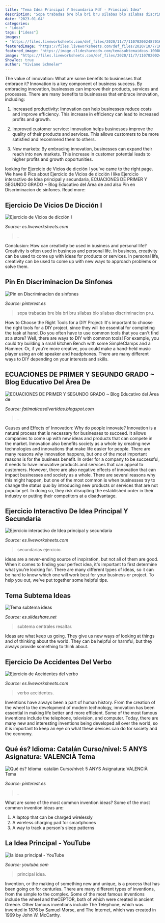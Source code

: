 ```yaml
---
title: "Tema Idea Principal Y Secundaria Pdf - Principal Idea"
description: "Sopa trabadas bre bla bri bru silabas blo sílabas discriminacion pru"
date: "2023-01-04"
categories:
- "ideas"
tags: ["ideas"]
images:
- "https://files.liveworksheets.com/def_files/2020/11/7/1107020024870165/1107020024870165003.jpg"
featuredImage: "https://files.liveworksheets.com/def_files/2020/10/7/1007235409322537/1007235409322537003.jpg"
featured_image: "https://image.slidesharecdn.com/temasubtemaideas-100802194315-phpapp01/95/tema-subtema-ideas-18-728.jpg?cb=1280778610"
image: "https://files.liveworksheets.com/def_files/2020/11/7/1107020024870165/1107020024870165003.jpg"
ShowToc: true
author: "Viviane Schmeler"
---
```



The value of innovation: What are some benefits to businesses that embrace it?
Innovation is a key component of business success. By embracing innovation, businesses can improve their products, services and processes. There are many benefits to businesses that embrace innovation, including: 
1. Increased productivity: Innovation can help businesses reduce costs and improve efficiency. This increase in efficiency can lead to increased profits and growth.

2. Improved customer service: Innovation helps businesses improve the quality of their products and services. This allows customers to be more satisfied and recommend them to others.

3. New markets: By embracing innovation, businesses can expand their reach into new markets. This increase in customer potential leads to higher profits and growth opportunities.

	

		
looking for Ejercicio de Vicios de dicción I you've came to the right page. We have 8 Pics about Ejercicio de Vicios de dicción I like Ejercicio interactivo de Idea principal y secundaria, ECUACIONES DE PRIMER Y SEGUNDO GRADO ~ Blog Educativo del Área de and also Pin en Discriminacion de sinfones. Read more:
		
    
## Ejercicio De Vicios De Dicción I

<img loading=lazy src="https://files.liveworksheets.com/def_files/2021/4/16/104160313591558946/104160313591558946002.jpg" onerror="this.onerror=null;this.src='https://tse4.mm.bing.net/th?id=OIP.IvmuLIiqM9F7l-Nq1wuj-AHaLS&amp;pid=15.1';" alt="Ejercicio de Vicios de dicción I">

_Source: es.liveworksheets.com_

>. 

	

Conclusion: How can creativity be used in business and personal life?
Creativity is often used in business and personal life. In business, creativity can be used to come up with ideas for products or services. In personal life, creativity can be used to come up with new ways to approach problems or solve them.

    
## Pin En Discriminacion De Sinfones

<img loading=lazy src="https://i.pinimg.com/736x/77/3b/86/773b86e34d31d57841b0fe936153d7f7.jpg" onerror="this.onerror=null;this.src='https://tse4.mm.bing.net/th?id=OIP.uLvYXwds0fLJjZEnprjFRAAAAA&amp;pid=15.1';" alt="Pin en Discriminacion de sinfones">

_Source: pinterest.es_

>sopa trabadas bre bla bri bru silabas blo sílabas discriminacion pru. 

	

How to Choose the Right Tools for a DIY Project: It's important to choose the right tools for a DIY project, since they will be essential for completing the task at hand.
Do you often have to use common tools that you can't find at a store? Well, there are ways to DIY with common tools! For example, you could try building a small kitchen Bench with some SimpleClamps and a Hammer. Or, if you're more creative, you could make a hand-held music player using an old speaker and headphones. There are many different ways to DIY depending on your interests and skills.

    
## ECUACIONES DE PRIMER Y SEGUNDO GRADO ~ Blog Educativo Del Área De

<img loading=lazy src="https://1.bp.blogspot.com/-r5ssuEjUULM/UqnilShqmUI/AAAAAAAA_Dw/mZtAy4Xvj38/s1600/ECUACIONES+DE+SEGUNDO+GRADO+(11).gif" onerror="this.onerror=null;this.src='https://tse2.mm.bing.net/th?id=OIP.jFHqcQsJvHTDG4bA6e7EswHaJN&amp;pid=15.1';" alt="ECUACIONES DE PRIMER Y SEGUNDO GRADO ~ Blog Educativo del Área de">

_Source: fatimaticasdivertidas.blogspot.com_

>. 

	

Causes and Effects of Innovation: Why do people innovate?
Innovation is a natural process that is necessary for businesses to succeed. It allows companies to come up with new ideas and products that can compete in the market. Innovation also benefits society as a whole by creating new technologies and innovations that make life easier for people. There are many reasons why innovation happens, but one of the most important reasons is for the business benefit. In order for a company to be successful, it needs to have innovative products and services that can appeal to customers. However, there are also negative effects of innovation that can impact businesses and society as a whole. There are several reasons why this might happen, but one of the most common is when businesses try to change the status quo by introducing new products or services that are not popular yet. In doing so, they risk disrupting the established order in their industry or putting their competitors at a disadvantage.

    
## Ejercicio Interactivo De Idea Principal Y Secundaria

<img loading=lazy src="https://files.liveworksheets.com/def_files/2020/11/7/1107020024870165/1107020024870165003.jpg" onerror="this.onerror=null;this.src='https://tse1.mm.bing.net/th?id=OIP.GdpOPiPbhZBgf5l9XWzmSAHaKd&amp;pid=15.1';" alt="Ejercicio interactivo de Idea principal y secundaria">

_Source: es.liveworksheets.com_

>secundarias ejercicio. 

	

ideas are a never-ending source of inspiration, but not all of them are good. When it comes to finding your perfect idea, it's important to first determine what you're looking for. There are many different types of ideas, so it can be hard to know which one will work best for your business or project. To help you out, we've put together some helpful tips.

    
## Tema Subtema Ideas

<img loading=lazy src="https://image.slidesharecdn.com/temasubtemaideas-100802194315-phpapp01/95/tema-subtema-ideas-18-728.jpg?cb=1280778610" onerror="this.onerror=null;this.src='https://tse1.mm.bing.net/th?id=OIP.pM1FISQQMd1uc1jhb8-ztQHaFj&amp;pid=15.1';" alt="Tema subtema ideas">

_Source: es.slideshare.net_

>subtema centrales resaltar. 

	

Ideas are what keep us going. They give us new ways of looking at things and of thinking about the world. They can be helpful or harmful, but they always provide something to think about.

    
## Ejercicio De Accidentes Del Verbo

<img loading=lazy src="https://files.liveworksheets.com/def_files/2020/10/7/1007235409322537/1007235409322537003.jpg" onerror="this.onerror=null;this.src='https://tse2.mm.bing.net/th?id=OIP.aAgdM_FgB1A-IJguS3aVJQHaMK&amp;pid=15.1';" alt="Ejercicio de Accidentes del verbo">

_Source: es.liveworksheets.com_

>verbo accidentes. 

	

Inventions have always been a part of human history. From the creation of the wheel to the development of modern technology, innovation has been essential in making life better and more efficient. Some of the most famous inventions include the telephone, television, and computer. Today, there are many new and interesting inventions being developed all over the world, so it is important to keep an eye on what these devices can do for society and the economy.

    
## Qué és? Idioma: Catalán Curso/nivel: 5 ANYS Asignatura: VALENCIÀ Tema

<img loading=lazy src="https://i.pinimg.com/736x/84/b8/28/84b828ded82f9ff581bde12094ad03c1.jpg" onerror="this.onerror=null;this.src='https://tse3.mm.bing.net/th?id=OIP.yzxHTmy328FVLVbQQif_BQAAAA&amp;pid=15.1';" alt="Qué és? Idioma: catalán Curso/nivel: 5 ANYS Asignatura: VALENCIÀ Tema">

_Source: pinterest.es_

>. 

	

What are some of the most common invention ideas?
Some of the most common invention ideas are: 
1. A laptop that can be charged wirelessly
2. A wireless charging pad for smartphones
3. A way to track a person's sleep patterns

    
## La Idea Principal - YouTube

<img loading=lazy src="https://i.ytimg.com/vi/nnlpa0-LI9c/maxresdefault.jpg" onerror="this.onerror=null;this.src='https://tse2.mm.bing.net/th?id=OIP.MJqk8jHFcMuZ5B0DZ0g6WwHaEK&amp;pid=15.1';" alt="la idea principal - YouTube">

_Source: youtube.com_

>principal idea. 

	

Invention, or the making of something new and unique, is a process that has been going on for centuries. There are many different types of inventions, from the simple to the complex. Some of the most famous inventions include the wheel and theCEPTOR, both of which were created in ancient Greece. Other famous inventions include The Telephone, which was invented in 1876 by Samuel Morse, and The Internet, which was created in 1969 by John W. McCarthy.

